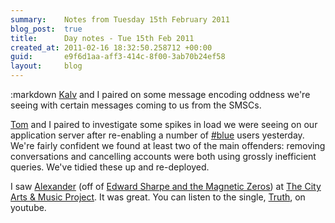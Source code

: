 ```yaml
---
summary:    Notes from Tuesday 15th February 2011
blog_post:  true
title:      Day notes - Tue 15th Feb 2011
created_at: 2011-02-16 18:32:50.258712 +00:00
guid:       e9f6d1aa-aff3-414c-8f00-3ab70b24ef58
layout:     blog
---
```

:markdown
  [Kalv](http://kalv.co.uk/) and I paired on some message encoding oddness we're seeing with certain messages coming to us from the SMSCs.

  [Tom](http://tomafro.net/) and I paired to investigate some spikes in load we were seeing on our application server after re-enabling a number of [#blue](https://hashblue.com/) users yesterday.  We're fairly confident we found at least two of the main offenders: removing conversations and cancelling accounts were both using grossly inefficient queries.  We've tidied these up and re-deployed.

  I saw [Alexander](http://en.wikipedia.org/wiki/Alex_Ebert) (off of [Edward Sharpe and the Magnetic Zeros](http://en.wikipedia.org/wiki/Edward_Sharpe_and_the_Magnetic_Zeros)) at [The City Arts & Music Project](http://www.thecamplondon.com/).  It was great.  You can listen to the single, [Truth](http://www.youtube.com/watch?v=N_atFMCUJ1o), on youtube.
